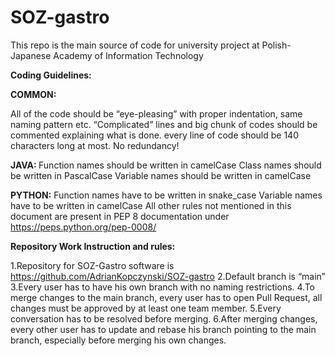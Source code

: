 # SOZ-gastro
This repo is the main source of code for university project at Polish-Japanese Academy of Information Technology

<b>Coding Guidelines:</b>

<b>COMMON:</b>

All of the code should be “eye-pleasing” with proper indentation, same naming pattern etc.
“Complicated” lines and big chunk of codes should be commented explaining what is done.
every line of code should be 140 characters long at most.
No redundancy!

<b>JAVA: </b>
Function names should be written in camelCase
Class names should be written in PascalCase
Variable names should be written in camelCase

<b>PYTHON:</b>
Function names have to be written in snake_case
Variable names have to be written in camelCase
All other rules not mentioned in this document are present in PEP 8 documentation under https://peps.python.org/pep-0008/


<b>Repository Work Instruction and rules:</b>

1.Repository for SOZ-Gastro software is https://github.com/AdrianKopczynski/SOZ-gastro
2.Default branch is “main”
3.Every user has to have his own branch with no naming restrictions.
4.To merge changes to the main branch, every user has to open Pull Request, all changes must be approved by at least one team member.
5.Every conversation has to be resolved before merging.
6.After merging changes, every other user has to update and rebase his branch pointing to the main branch, especially before merging his own changes.

